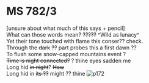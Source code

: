# MS 782/3

[unsure about what much of this says + pencil] \
What can those words mean? ~~?????~~ ^Wild as lunacy^ \
Yet their tone touched with flame this conser?? check. \
Through the ~~dark~~ ~~??~~ part probes this a first dawn ?? \
To flush some snow-capped mountains event ? \
~~Time is night connected?~~ ? thine eyes sadden me \
Long hid ~~in night~~? ~~How~~ \
Long hid in ~~its ??~~ might ?? thine 
![p172](MS782_3-172.jpg)
